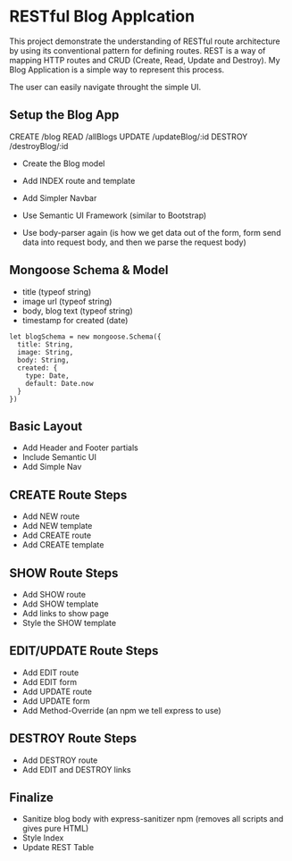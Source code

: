 # RESTful Blog Applcation

This project demonstrate the understanding of RESTful route architecture by using its conventional pattern for defining routes. REST is a way of mapping HTTP routes and CRUD (Create, Read, Update and Destroy). My Blog Application is a simple way to represent this process. 

The user can easily navigate throught the simple UI.

## Setup the Blog App

CREATE  /blog
READ    /allBlogs
UPDATE  /updateBlog/:id
DESTROY /destroyBlog/:id

* Create the Blog model
* Add INDEX route and template
* Add Simpler Navbar

* Use Semantic UI Framework (similar to Bootstrap)
* Use body-parser again (is how we get data out of the form, form send data into request body, and then we parse the request body)

## Mongoose Schema & Model

* title (typeof string)
* image url (typeof string)
* body, blog text (typeof string)
* timestamp for created (date)

```
let blogSchema = new mongoose.Schema({
  title: String,
  image: String,
  body: String,
  created: {
    type: Date,
    default: Date.now
  }
})
```

## Basic Layout

* Add Header and Footer partials
* Include Semantic UI
* Add Simple Nav

## CREATE Route Steps

* Add NEW route
* Add NEW template
* Add CREATE route
* Add CREATE template

## SHOW Route Steps

* Add SHOW route
* Add SHOW template
* Add links to show page
* Style the SHOW template

## EDIT/UPDATE Route Steps

* Add EDIT route
* Add EDIT form
* Add UPDATE route
* Add UPDATE form
* Add Method-Override (an npm we tell express to use)

## DESTROY Route Steps

* Add DESTROY route
* Add EDIT and DESTROY links

## Finalize

* Sanitize blog body with express-sanitizer npm (removes all scripts and gives pure HTML)
* Style Index
* Update REST Table